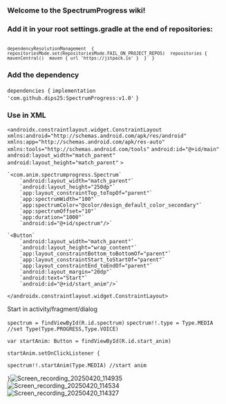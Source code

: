 ### Welcome to the SpectrumProgress wiki!

### Add it in your root settings.gradle at the end of repositories:

<code> ```dependencyResolutionManagement 
{ 
repositoriesMode.set(RepositoriesMode.FAIL_ON_PROJECT_REPOS) 
repositories {
 mavenCentral() 
 maven { url 'https://jitpack.io' } 
} 
} ```</code>

### Add the dependency

`dependencies {`
	        `implementation 'com.github.dips25:SpectrumProgress:v1.0'`
	     `}`

### Use in XML

`<androidx.constraintlayout.widget.ConstraintLayout xmlns:android="http://schemas.android.com/apk/res/android"`
    `xmlns:app="http://schemas.android.com/apk/res-auto"`
    `xmlns:tools="http://schemas.android.com/tools"`
    `android:id="@+id/main"`
    `android:layout_width="match_parent"`
    `android:layout_height="match_parent"`
    `>`

    `<com.anim.spectrumprogress.Spectrum`
        `android:layout_width="match_parent"`
        `android:layout_height="250dp"`
        `app:layout_constraintTop_toTopOf="parent"`
        `app:spectrumWidth="100"`
        `app:spectrumColor="@color/design_default_color_secondary"`
        `app:spectrumOffset="10"`
        `app:duration="1000"`
        `android:id="@+id/spectrum"/>`

    `<Button`
        `android:layout_width="match_parent"`
        `android:layout_height="wrap_content"`
        `app:layout_constraintBottom_toBottomOf="parent"`
        `app:layout_constraintStart_toStartOf="parent"`
        `app:layout_constraintEnd_toEndOf="parent"`
        `android:layout_margin="20dp"`
        `android:text="Start"`
        `android:id="@+id/start_anim"/>`

`</androidx.constraintlayout.widget.ConstraintLayout>`

Start in activity/fragment/dialog

  `spectrum = findViewById(R.id.spectrum)`
   `spectrum!!.type = Type.MEDIA //set Type(Type.PROGRESS,Type.VOICE)`

   `var startAnim: Button = findViewById(R.id.start_anim)`

   `startAnim.setOnClickListener {`

   `spectrum!!.startAnim(Type.MEDIA) //start anim`

   `}`![Screen_recording_20250420_114935](https://github.com/user-attachments/assets/aef8c53c-705c-4ec4-8c24-5bfb952f6a8a)
![Screen_recording_20250420_114534](https://github.com/user-attachments/assets/1a1d709c-f3f8-4b16-a174-6412a06f2fd1)
![Screen_recording_20250420_114327](https://github.com/user-attachments/assets/4c56d4c8-17e5-4fa1-914c-6953aa1c9518)
